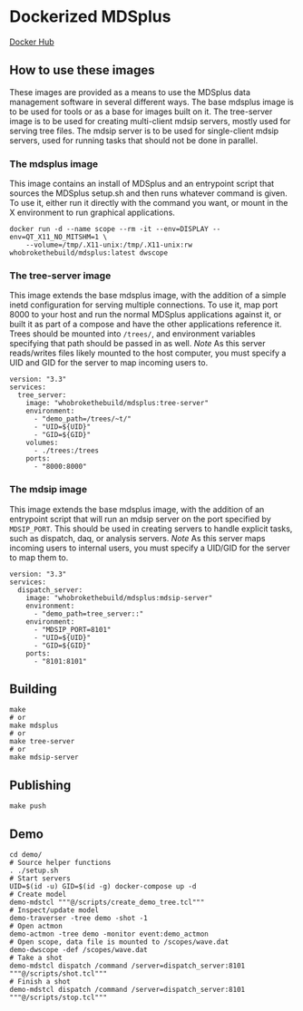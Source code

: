 # Dockerized MDSplus

[Docker Hub](https://hub.docker.com/r/whobrokethebuild/mdsplus)

## How to use these images
These images are provided as a means to use the MDSplus data management software in several different ways. The base mdsplus image is to be used for tools or as a base for images built on it. The tree-server image is to be used for creating multi-client mdsip servers, mostly used for serving tree files. The mdsip server is to be used for single-client mdsip servers, used for running tasks that should not be done in parallel.

### The mdsplus image
This image contains an install of MDSplus and an entrypoint script that sources the MDSplus setup.sh and then runs whatever command is given. To use it, either run it directly with the command you want, or mount in the X environment to run graphical applications.

```
docker run -d --name scope --rm -it --env=DISPLAY --env=QT_X11_NO_MITSHM=1 \
    --volume=/tmp/.X11-unix:/tmp/.X11-unix:rw whobrokethebuild/mdsplus:latest dwscope
```

### The tree-server image
This image extends the base mdsplus image, with the addition of a simple inetd configuration for serving multiple connections. To use it, map port 8000 to your host and run the normal MDSplus applications against it, or built it as part of a compose and have the other applications reference it. Trees should be mounted into `/trees/`, and environment variables specifying that path should be passed in as well.
*Note* As this server reads/writes files likely mounted to the host computer, you must specify a UID and GID for the server to map incoming users to.

```
version: "3.3"
services:
  tree_server:
    image: "whobrokethebuild/mdsplus:tree-server"
    environment:
      - "demo_path=/trees/~t/"
      - "UID=${UID}"
      - "GID=${GID}"
    volumes:
      - ./trees:/trees
    ports:
      - "8000:8000"
```

### The mdsip image
This image extends the base mdsplus image, with the addition of an entrypoint script that will run an mdsip server on the port specified by `MDSIP_PORT`. This should be used in creating servers to handle explicit tasks, such as dispatch, daq, or analysis servers.
*Note* As this server maps incoming users to internal users, you must specify a UID/GID for the server to map them to.

```
version: "3.3"
services:
  dispatch_server:
    image: "whobrokethebuild/mdsplus:mdsip-server"
    environment:
      - "demo_path=tree_server::"
    environment:
      - "MDSIP_PORT=8101"
      - "UID=${UID}"
      - "GID=${GID}"
    ports:
      - "8101:8101"
```

## Building

```shell
make
# or
make mdsplus
# or
make tree-server
# or
make mdsip-server
```

## Publishing

```shell
make push
```

## Demo

```shell
cd demo/
# Source helper functions
. ./setup.sh
# Start servers
UID=$(id -u) GID=$(id -g) docker-compose up -d
# Create model
demo-mdstcl """@/scripts/create_demo_tree.tcl"""
# Inspect/update model
demo-traverser -tree demo -shot -1
# Open actmon
demo-actmon -tree demo -monitor event:demo_actmon
# Open scope, data file is mounted to /scopes/wave.dat
demo-dwscope -def /scopes/wave.dat
# Take a shot
demo-mdstcl dispatch /command /server=dispatch_server:8101 """@/scripts/shot.tcl"""
# Finish a shot
demo-mdstcl dispatch /command /server=dispatch_server:8101 """@/scripts/stop.tcl"""
```
